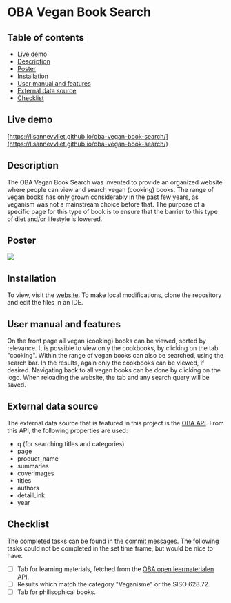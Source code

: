 # OBA Vegan Book Search

## Table of contents
- [Live demo](#live-demo)
- [Description](#description)
- [Poster](#poster)
- [Installation](#installation)
- [User manual and features](#user-manual-and-features)
- [External data source](#external-data-source)
- [Checklist](#checklist)

## Live demo
[https://lisannevvliet.github.io/oba-vegan-book-search/](https://lisannevvliet.github.io/oba-vegan-book-search/)

## Description
The OBA Vegan Book Search was invented to provide an organized website where people can view and search vegan (cooking) books. The range of vegan books has only grown considerably in the past few years, as veganism was not a mainstream choice before that. The purpose of a specific page for this type of book is to ensure that the barrier to this type of diet and/or lifestyle is lowered.

## Poster
![](https://user-images.githubusercontent.com/90243819/158980062-d0c1c6c9-d8c0-4a77-89bc-cf570a34d9ad.png)


## Installation
To view, visit the [website](https://lisannevvliet.github.io/oba-vegan-book-search/). To make local modifications, clone the repository and edit the files in an IDE.

## User manual and features
On the front page all vegan (cooking) books can be viewed, sorted by relevance. It is possible to view only the cookbooks, by clicking on the tab "cooking". Within the range of vegan books can also be searched, using the search bar. In the results, again only the cookbooks can be viewed, if desired. Navigating back to all vegan books can be done by clicking on the logo. When reloading the website, the tab and any search query will be saved.

## External data source
The external data source that is featured in this project is the [OBA API](https://zoeken.oba.nl/api/v1/). From this API, the following properties are used:
- q (for searching titles and categories)
- page
- product_name
- summaries
- coverimages
- titles
- authors
- detailLink
- year

## Checklist
The completed tasks can be found in the [commit messages](https://github.com/lisannevvliet/oba-vegan-book-search/commits/main). The following tasks could not be completed in the set time frame, but would be nice to have.

- [ ] Tab for learning materials, fetched from the [OBA open leermaterialen API](http://obaliquid.staging.aquabrowser.nl/onderwijs/api/v1/search/?q=veganistisch&refine=true&authorization=d7519ea81ad4e06ab5e5dac46ddeb63a&output=json).
- [ ] Results which match the category "Veganisme" or the SISO 628.72.
- [ ] Tab for philisophical books.

